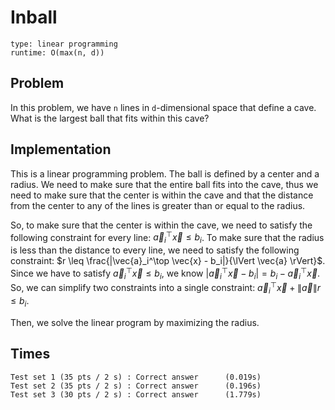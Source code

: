 # Inball

```
type: linear programming
runtime: O(max(n, d))
```

## Problem

In this problem, we have `n` lines in `d`-dimensional space that define a cave.
What is the largest ball that fits within this cave?

## Implementation

This is a linear programming problem. The ball is defined by a center and a
radius. We need to make sure that the entire ball fits into the cave, thus we
need to make sure that the center is within the cave and that the distance from
the center to any of the lines is greater than or equal to the radius.

So, to make sure that the center is within the cave, we need to satisfy the
following constraint for every line: $\vec{a}_i^\top \vec{x} \leq b_i$. To make
sure that the radius is less than the distance to every line, we need to
satisfy the following constraint: $r \leq \frac{|\vec{a}_i^\top \vec{x} -
b_i|}{\lVert \vec{a} \rVert}$. Since we have to satisfy $\vec{a}_i^\top \vec{x}
\leq b_i$, we know $|\vec{a}_i^\top \vec{x} - b_i| = b_i - \vec{a}_i^\top
\vec{x}$. So, we can simplify two constraints into a single constraint:
$\vec{a}_i^\top \vec{x} + \lVert \vec{a} \rVert r \leq b_i$.

Then, we solve the linear program by maximizing the radius.

## Times

```
Test set 1 (35 pts / 2 s) : Correct answer      (0.019s)
Test set 2 (35 pts / 2 s) : Correct answer      (0.196s)
Test set 3 (30 pts / 2 s) : Correct answer      (1.779s)
```

